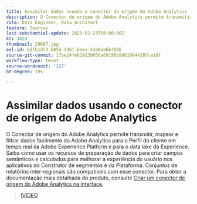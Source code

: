 ```yaml
---
title: Assimilar dados usando o conector de origem do Adobe Analytics
description: O Conector de origem do Adobe Analytics permite transmitir, mapear e filtrar dados facilmente do Adobe Analytics para o Perfil do cliente em tempo real da Adobe Experience Platform e para o data lake da Experience.
role: Data Engineer, Data Architect
feature: Sources
last-substantial-update: 2023-02-23T00:00:00Z
kt: 3824
thumbnail: 29687.jpg
exl-id: b5fb1df4-b05d-426f-bdee-43e0de6bf0d6
source-git-commit: 17be24fe619139056a69190b98610644387ca18f
workflow-type: tm+mt
source-wordcount: '127'
ht-degree: 19%

---
```


# Assimilar dados usando o conector de origem do Adobe Analytics

O Conector de origem do Adobe Analytics permite transmitir, mapear e filtrar dados facilmente do Adobe Analytics para o Perfil do cliente em tempo real da Adobe Experience Platform e para o data lake da Experience. Saiba como usar os recursos de preparação de dados para criar campos semânticos e calculados para melhorar a experiência do usuário nos aplicativos do Construtor de segmentos e da Plataforma. Conjuntos de relatórios inter-regionais são compatíveis com esse conector. Para obter a documentação mais detalhada do produto, consulte [Criar um conector de origem do Adobe Analytics na interface](https://experienceleague.adobe.com/docs/experience-platform/sources/ui-tutorials/create/adobe-applications/analytics.html?lang=pt-BR).

>[!VIDEO](https://video.tv.adobe.com/v/29687?quality=12&learn=on)
